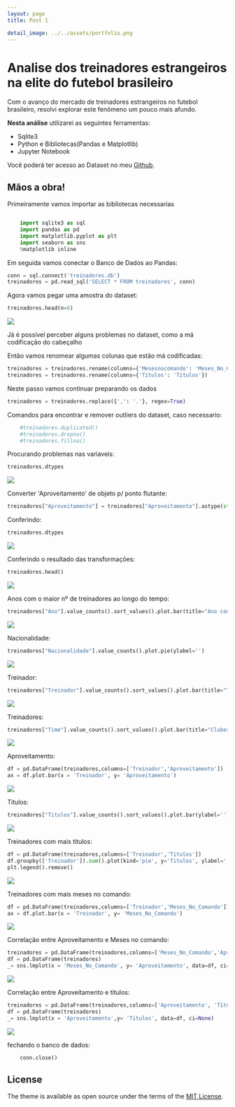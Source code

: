 ```yaml
---
layout: page
title: Post 1

detail_image: ../../assets/portfolio.png
---
```


# Analise dos treinadores estrangeiros na elite do futebol brasileiro

Com o avanço do mercado de treinadores estrangeiros no futebol brasileiro, resolvi explorar este fenómeno um pouco mais afundo. 

**Nesta análise** utilizarei as seguintes ferramentas:

- Sqlite3
- Python e Bibliotecas(Pandas e Matplotlib)
- Jupyter Notebook

Você poderá ter acesso ao Dataset no meu [Github](https://github.com/dionatandiego11/Datasets/blob/9be198537b84862ec799c4582746ef00424d5b85/treinadores.csv).

## Mãos a obra!

Primeiramente vamos importar as bibliotecas necessarias

```python 

    import sqlite3 as sql
    import pandas as pd
    import matplotlib.pyplot as plt
    import seaborn as sns
    %matplotlib inline
```

Em seguida vamos conectar o Banco de Dados ao Pandas:
```python 
conn = sql.connect('treinadores.db')
treinadores = pd.read_sql('SELECT * FROM treinadores', conn)
```
Agora vamos pegar uma amostra do dataset:
```python 
treinadores.head(n=6)
```

<img src="body_1.png">

Já é possível perceber alguns problemas no dataset, como a má codificação do cabeçalho 

Então vamos renomear algumas colunas que estão má codificadas: 
```python 
treinadores = treinadores.rename(columns={'Mesesnocomando': 'Meses_No_Comando'})
treinadores = treinadores.rename(columns={'Títulos': 'Titulos'})
```
Neste passo vamos continuar preparando os dados
```python 
treinadores = treinadores.replace({',': '.'}, regex=True)
```
Comandos para encontrar e remover outliers do dataset, caso necessario:
```python 
    #treinadores.duplicated()
    #treinadores.dropna() 
    #treinadores.fillna() 
```
Procurando problemas nas variaveis: 
```python 
treinadores.dtypes
```
<img src="body_2.png">

Converter 'Aproveitamento' de objeto p/ ponto flutante: 
```python 
treinadores["Aproveitamento"] = treinadores["Aproveitamento"].astype(str).astype(float)
```
Conferindo:
```python 
treinadores.dtypes
```
<img src="body_3.png">

Conferindo o resultado das transformações:
```python 
treinadores.head()
```
<img src="body_4.png">

Anos com o maior nº de treinadores ao longo do tempo:
```python 
treinadores["Ano"].value_counts().sort_values().plot.bar(title="Ano com o maior nº de treindadores")
```
<img src="analise_1.png">

Nacionalidade:
```python 
treinadores["Nacionalidade"].value_counts().plot.pie(ylabel='')
```
<img src="analise_2.png">

Treinador:
```python 
treinadores["Treinador"].value_counts().sort_values().plot.bar(title="Treinador")
```
<img src="analise_3.png">

Treinadores:
```python 
treinadores["Time"].value_counts().sort_values().plot.bar(title="Clubes com o maior nº de Treinadores")
```
<img src="analise_4.png">

Aproveitamento:
```python 
df = pd.DataFrame(treinadores,columns=['Treinador','Aproveitamento'])
ax = df.plot.bar(x = 'Treinador', y= 'Aproveitamento')
```
<img src="analise_5.png">

Titulos:
```python 
treinadores["Titulos"].value_counts().sort_values().plot.bar(ylabel='')
```
<img src="analise_6.png">

Treinadores com mais títulos:
```python 
df = pd.DataFrame(treinadores,columns=['Treinador','Titulos'])
df.groupby(['Treinador']).sum().plot(kind='pie', y='Titulos', ylabel='')
plt.legend().remove()
```
<img src="analise_7.png">

Treinadores com mais meses no comando:
```python 
df = pd.DataFrame(treinadores,columns=['Treinador','Meses_No_Comando'])
ax = df.plot.bar(x = 'Treinador', y= 'Meses_No_Comando')
```
<img src="analise_8.png">

Correlação entre Aproveitamento e Meses no comando:
```python 
treinadores = pd.DataFrame(treinadores,columns=['Meses_No_Comando','Aproveitamento'])
df = pd.DataFrame(treinadores)
_= sns.lmplot(x = 'Meses_No_Comando', y= 'Aproveitamento', data=df, ci=None) 
```
<img src="analise_9.png">

Correlação entre Aproveitamento e títulos:
```python 
treinadores = pd.DataFrame(treinadores,columns=['Aproveitamento', 'Titulos'])
df = pd.DataFrame(treinadores)
_= sns.lmplot(x = 'Aproveitamento',y= 'Titulos', data=df, ci=None)
```
<img src="analise_10.png">

fechando o banco de dados:
```python 
    conn.close()
```
## License

The theme is available as open source under the terms of the [MIT License](https://opensource.org/licenses/MIT).
